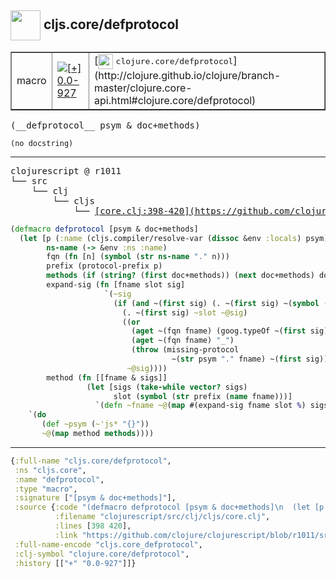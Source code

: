## <img width="48px" valign="middle" src="http://i.imgur.com/Hi20huC.png"> cljs.core/defprotocol

 <table border="1">
<tr>
<td>macro</td>
<td><a href="https://github.com/cljsinfo/api-refs/tree/0.0-927"><img valign="middle" alt="[+] 0.0-927" src="https://img.shields.io/badge/+-0.0--927-lightgrey.svg"></a> </td>
<td>
[<img height="24px" valign="middle" src="http://i.imgur.com/1GjPKvB.png"> <samp>clojure.core/defprotocol</samp>](http://clojure.github.io/clojure/branch-master/clojure.core-api.html#clojure.core/defprotocol)
</td>
</tr>
</table>

 <samp>
(__defprotocol__ psym & doc+methods)<br>
</samp>

```
(no docstring)
```

---

 <pre>
clojurescript @ r1011
└── src
    └── clj
        └── cljs
            └── <ins>[core.clj:398-420](https://github.com/clojure/clojurescript/blob/r1011/src/clj/cljs/core.clj#L398-L420)</ins>
</pre>

```clj
(defmacro defprotocol [psym & doc+methods]
  (let [p (:name (cljs.compiler/resolve-var (dissoc &env :locals) psym))
        ns-name (-> &env :ns :name)
        fqn (fn [n] (symbol (str ns-name "." n)))
        prefix (protocol-prefix p)
        methods (if (string? (first doc+methods)) (next doc+methods) doc+methods)
        expand-sig (fn [fname slot sig]
                     `(~sig
                       (if (and ~(first sig) (. ~(first sig) ~(symbol (str "-" slot)))) ;; Property access needed here.
                         (. ~(first sig) ~slot ~@sig)
                         ((or
                           (aget ~(fqn fname) (goog.typeOf ~(first sig)))
                           (aget ~(fqn fname) "_")
                           (throw (missing-protocol
                                    ~(str psym "." fname) ~(first sig))))
                          ~@sig))))
        method (fn [[fname & sigs]]
                 (let [sigs (take-while vector? sigs)
                       slot (symbol (str prefix (name fname)))]
                   `(defn ~fname ~@(map #(expand-sig fname slot %) sigs))))]
    `(do
       (def ~psym (~'js* "{}"))
       ~@(map method methods))))
```


---

```clj
{:full-name "cljs.core/defprotocol",
 :ns "cljs.core",
 :name "defprotocol",
 :type "macro",
 :signature ["[psym & doc+methods]"],
 :source {:code "(defmacro defprotocol [psym & doc+methods]\n  (let [p (:name (cljs.compiler/resolve-var (dissoc &env :locals) psym))\n        ns-name (-> &env :ns :name)\n        fqn (fn [n] (symbol (str ns-name \".\" n)))\n        prefix (protocol-prefix p)\n        methods (if (string? (first doc+methods)) (next doc+methods) doc+methods)\n        expand-sig (fn [fname slot sig]\n                     `(~sig\n                       (if (and ~(first sig) (. ~(first sig) ~(symbol (str \"-\" slot)))) ;; Property access needed here.\n                         (. ~(first sig) ~slot ~@sig)\n                         ((or\n                           (aget ~(fqn fname) (goog.typeOf ~(first sig)))\n                           (aget ~(fqn fname) \"_\")\n                           (throw (missing-protocol\n                                    ~(str psym \".\" fname) ~(first sig))))\n                          ~@sig))))\n        method (fn [[fname & sigs]]\n                 (let [sigs (take-while vector? sigs)\n                       slot (symbol (str prefix (name fname)))]\n                   `(defn ~fname ~@(map #(expand-sig fname slot %) sigs))))]\n    `(do\n       (def ~psym (~'js* \"{}\"))\n       ~@(map method methods))))",
          :filename "clojurescript/src/clj/cljs/core.clj",
          :lines [398 420],
          :link "https://github.com/clojure/clojurescript/blob/r1011/src/clj/cljs/core.clj#L398-L420"},
 :full-name-encode "cljs.core_defprotocol",
 :clj-symbol "clojure.core/defprotocol",
 :history [["+" "0.0-927"]]}

```
